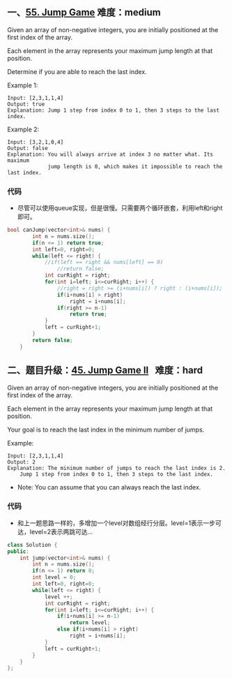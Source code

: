 ## 一、[55. Jump Game](https://leetcode.com/problems/jump-game/description/)  难度：medium
Given an array of non-negative integers, you are initially positioned at the first index of the array.

Each element in the array represents your maximum jump length at that position.

Determine if you are able to reach the last index.

Example 1:
```
Input: [2,3,1,1,4]
Output: true
Explanation: Jump 1 step from index 0 to 1, then 3 steps to the last index.
```
Example 2:
```
Input: [3,2,1,0,4]
Output: false
Explanation: You will always arrive at index 3 no matter what. Its maximum
             jump length is 0, which makes it impossible to reach the last index.
```

### 代码
* 尽管可以使用queue实现，但是很慢。只需要两个循环嵌套，利用left和right即可。
```C++
bool canJump(vector<int>& nums) {
        int n = nums.size();
        if(n <= 1) return true;
        int left=0, right=0;
        while(left <= right) {
            //if(left == right && nums[left] == 0)
                //return false;
            int curRight = right;
            for(int i=left; i<=curRight; i++) {
                //right = right >= (i+nums[i]) ? right : (i+nums[i]);
                if(i+nums[i] > right)
                    right = i+nums[i];
                if(right >= n-1)
                    return true;
            }
            left = curRight+1;
        }
        return false;
    }
```




## 二、题目升级：[45. Jump Game II](https://leetcode.com/problems/jump-game-ii/description/)   难度：hard
Given an array of non-negative integers, you are initially positioned at the first index of the array.

Each element in the array represents your maximum jump length at that position.

Your goal is to reach the last index in the minimum number of jumps.

Example:
```
Input: [2,3,1,1,4]
Output: 2
Explanation: The minimum number of jumps to reach the last index is 2.
    Jump 1 step from index 0 to 1, then 3 steps to the last index.
```
* Note:
You can assume that you can always reach the last index.

### 代码
* 和上一题思路一样的，多增加一个level对数组经行分层。level=1表示一步可达，level=2表示两跳可达...
```C++
class Solution {
public:
    int jump(vector<int>& nums) {
        int n = nums.size();
        if(n <= 1) return 0;
        int level = 0;
        int left=0, right=0;
        while(left <= right) {
            level ++;
            int curRight = right;
            for(int i=left; i<=curRight; i++) {
                if(i+nums[i] >= n-1)
                    return level;
                else if(i+nums[i] > right)
                    right = i+nums[i];
            }
            left = curRight+1;
        }
    }
};
```
